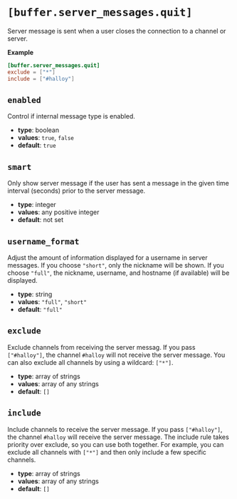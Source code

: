 # `[buffer.server_messages.quit]`

Server message is sent when a user closes the connection to a channel or server.

**Example**

```toml
[buffer.server_messages.quit]
exclude = ["*"]
include = ["#halloy"]
```

## `enabled`

Control if internal message type is enabled.

- **type**: boolean
- **values**: `true`, `false`
- **default**: `true`

## `smart`

Only show server message if the user has sent a message in the given time interval (seconds) prior to the server message.

- **type**: integer
- **values**: any positive integer
- **default**: not set

## `username_format`

Adjust the amount of information displayed for a username in server messages. If you choose `"short"`, only the nickname will be shown. If you choose `"full"`, the nickname, username, and hostname (if available) will be displayed.

- **type**: string
- **values**: `"full"`, `"short"`
- **default**: `"full"`

## `exclude`

Exclude channels from receiving the server messag.
If you pass `["#halloy"]`, the channel `#halloy` will not receive the server message. You can also exclude all channels by using a wildcard: `["*"]`.

- **type**: array of strings
- **values**: array of any strings
- **default**: `[]`

## `include`

Include channels to receive the server message.
If you pass `["#halloy"]`, the channel `#halloy` will receive the server message. The include rule takes priority over exclude, so you can use both together. For example, you can exclude all channels with `["*"]` and then only include a few specific channels.

- **type**: array of strings
- **values**: array of any strings
- **default**: `[]`